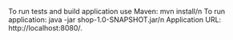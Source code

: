 To run tests and build application use Maven: mvn install/n
To run application: java -jar shop-1.0-SNAPSHOT.jar/n
Application URL: http://localhost:8080/.
